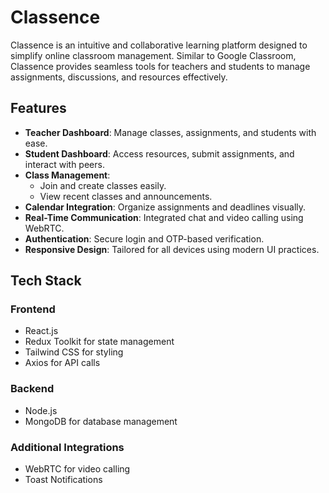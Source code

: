 # Classence  

Classence is an intuitive and collaborative learning platform designed to simplify online classroom management. Similar to Google Classroom, Classence provides seamless tools for teachers and students to manage assignments, discussions, and resources effectively.  

## Features  

- **Teacher Dashboard**: Manage classes, assignments, and students with ease.  
- **Student Dashboard**: Access resources, submit assignments, and interact with peers.  
- **Class Management**:  
  - Join and create classes easily.  
  - View recent classes and announcements.  
- **Calendar Integration**: Organize assignments and deadlines visually.  
- **Real-Time Communication**: Integrated chat and video calling using WebRTC.  
- **Authentication**: Secure login and OTP-based verification.  
- **Responsive Design**: Tailored for all devices using modern UI practices.  

## Tech Stack  

### Frontend  
- React.js  
- Redux Toolkit for state management  
- Tailwind CSS for styling  
- Axios for API calls  

### Backend  
- Node.js  
- MongoDB for database management  

### Additional Integrations  
- WebRTC for video calling  
- Toast Notifications  


